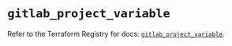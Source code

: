 # `gitlab_project_variable`

Refer to the Terraform Registry for docs: [`gitlab_project_variable`](https://registry.terraform.io/providers/gitlabhq/gitlab/17.4.0/docs/resources/project_variable).
